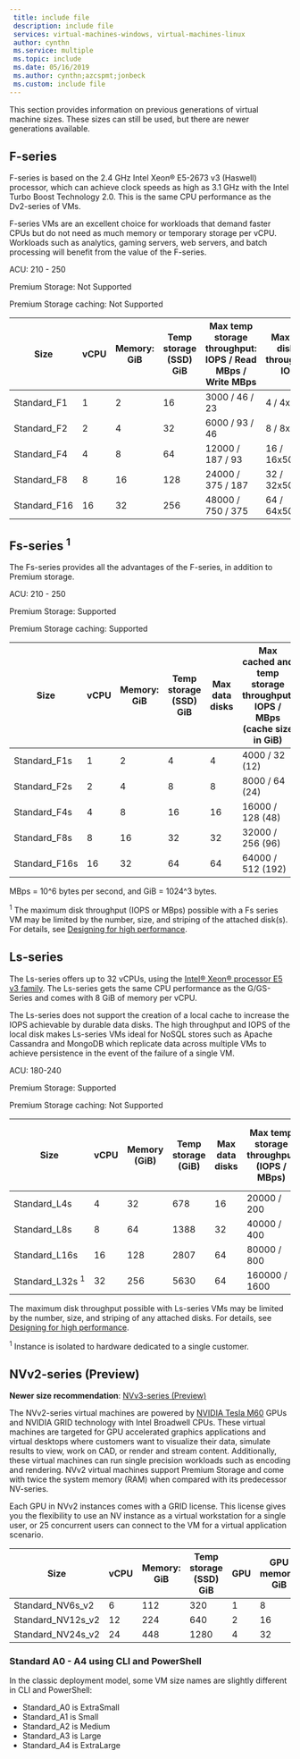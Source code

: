```yaml
---
 title: include file
 description: include file
 services: virtual-machines-windows, virtual-machines-linux
 author: cynthn
 ms.service: multiple
 ms.topic: include
 ms.date: 05/16/2019
 ms.author: cynthn;azcspmt;jonbeck
 ms.custom: include file
---
```


This section provides information on previous generations of virtual machine sizes. These sizes can still be used, but there are newer generations available. 

## F-series

F-series is based on the 2.4 GHz Intel Xeon® E5-2673 v3 (Haswell) processor, which can achieve clock speeds as high as 3.1 GHz with the Intel Turbo Boost Technology 2.0. This is the same CPU performance as the Dv2-series of VMs.  

F-series VMs are an excellent choice for workloads that demand faster CPUs but do not need as much memory or temporary storage per vCPU.  Workloads such as analytics, gaming servers, web servers, and batch processing will benefit from the value of the F-series.

ACU: 210 - 250

Premium Storage:  Not Supported

Premium Storage caching:  Not Supported

| Size         | vCPU | Memory: GiB | Temp storage (SSD) GiB | Max temp storage throughput: IOPS / Read MBps / Write MBps | Max data disks / throughput: IOPS | Max NICs / Expected network bandwidth (Mbps) |
|--------------|-----------|-------------|----------------|----------------------------------------------------------|-----------------------------------|------------------------------|
| Standard_F1  | 1         | 2           | 16             | 3000 / 46 / 23                                           | 4 / 4x500                         | 2 / 750                 |
| Standard_F2  | 2         | 4           | 32             | 6000 / 93 / 46                                           | 8 / 8x500                         | 2 / 1500                     |
| Standard_F4  | 4         | 8           | 64             | 12000 / 187 / 93                                         | 16 / 16x500                         | 4 / 3000                     |
| Standard_F8  | 8         | 16          | 128            | 24000 / 375 / 187                                        | 32 / 32x500                       | 8 / 6000                     |
| Standard_F16 | 16        | 32          | 256            | 48000 / 750 / 375                                        | 64 / 64x500                       | 8 / 12000           |

## Fs-series <sup>1</sup>

The Fs-series provides all the advantages of the F-series, in addition to Premium storage.

ACU: 210 - 250

Premium Storage:  Supported

Premium Storage caching:  Supported

| Size | vCPU | Memory: GiB | Temp storage (SSD) GiB | Max data disks | Max cached and temp storage throughput: IOPS / MBps (cache size in GiB) | Max uncached disk throughput: IOPS / MBps | Max NICs / Expected network bandwidth (Mbps) |
| --- | --- | --- | --- | --- | --- | --- | --- |
| Standard_F1s |1 |2 |4 |4 |4000 / 32 (12) |3200 / 48 |2 / 750 |
| Standard_F2s |2 |4 |8 |8 |8000 / 64 (24) |6400 / 96 |2 / 1500 |
| Standard_F4s |4 |8 |16 |16 |16000 / 128 (48) |12800 / 192 |4 / 3000 |
| Standard_F8s |8 |16 |32 |32 |32000 / 256 (96) |25600 / 384 |8 / 6000 |
| Standard_F16s |16 |32 |64 |64 |64000 / 512 (192) |51200 / 768 |8 / 12000 |

MBps = 10^6 bytes per second, and GiB = 1024^3 bytes.

<sup>1</sup> The maximum disk throughput (IOPS or MBps) possible with a Fs series VM may be limited by the number, size, and striping of the attached disk(s).  For details, see [Designing for high performance](../articles/virtual-machines/windows/premium-storage-performance.md).  

## Ls-series

The Ls-series offers up to 32 vCPUs, using the [Intel® Xeon® processor E5 v3 family](https://www.intel.com/content/www/us/en/processors/xeon/xeon-e5-solutions.html). The Ls-series gets the same CPU performance as the G/GS-Series and comes with 8 GiB of memory per vCPU.

The Ls-series does not support the creation of a local cache to increase the IOPS achievable by durable data disks. The high throughput and IOPS of the local disk makes Ls-series VMs ideal for NoSQL stores such as Apache Cassandra and MongoDB which replicate data across multiple VMs to achieve persistence in the event of the failure of a single VM.

ACU: 180-240

Premium Storage:  Supported

Premium Storage caching:  Not Supported
 
| Size          | vCPU | Memory (GiB) | Temp storage (GiB) | Max data disks | Max temp storage throughput (IOPS / MBps) | Max uncached disk throughput (IOPS / MBps) | Max NICs / Expected network bandwidth (Mbps) | 
|----------------|-----------|-------------|--------------------------|----------------|-------------------------------------------------------------|-------------------------------------------|------------------------------| 
| Standard_L4s   | 4  | 32  | 678   | 16 | 20000 / 200 | 5000 / 125  | 2 / 4000  | 
| Standard_L8s   | 8  | 64  | 1388 | 32 | 40000 / 400 | 10000 / 250 | 4 / 8000  | 
| Standard_L16s  | 16 | 128 | 2807 | 64 | 80000 / 800 | 20000 / 500 | 8 / 16000 | 
| Standard_L32s&nbsp;<sup>1</sup> | 32   | 256  | 5630 | 64   | 160000 / 1600   | 40000 / 1000     | 8 / 20000 | 

The maximum disk throughput possible with Ls-series VMs may be limited by the number, size, and striping of any attached disks. For details, see [Designing for high performance](../articles/virtual-machines/windows/premium-storage-performance.md).

<sup>1</sup> Instance is isolated to hardware dedicated to a single customer.

## NVv2-series (Preview)

**Newer size recommendation**: [NVv3-series (Preview)](https://docs.microsoft.com/azure/virtual-machines/linux/sizes-gpu#nvv3-series-preview-1)

The NVv2-series virtual machines are powered by [NVIDIA Tesla M60](https://images.nvidia.com/content/tesla/pdf/188417-Tesla-M60-DS-A4-fnl-Web.pdf) GPUs and NVIDIA GRID technology with Intel Broadwell CPUs. These virtual machines are targeted for GPU accelerated graphics applications and virtual desktops where customers want to visualize their data, simulate results to view, work on CAD, or render and stream content. Additionally, these virtual machines can run single precision workloads such as encoding and rendering. NVv2 virtual machines support Premium Storage and come with twice the system memory (RAM) when compared with its predecessor NV-series.  

Each GPU in NVv2 instances comes with a GRID license. This license gives you the flexibility to use an NV instance as a virtual workstation for a single user, or 25 concurrent users can connect to the VM for a virtual application scenario.

| Size | vCPU | Memory: GiB | Temp storage (SSD) GiB | GPU | GPU memory: GiB | Max data disks | Max NICs | Virtual Workstations | Virtual Applications | 
| --- | --- | --- | --- | --- | --- | --- | --- | --- | --- |
| Standard_NV6s_v2 |6 |112 |320 | 1 | 8 | 12 | 4 | 1 | 25 |
| Standard_NV12s_v2 |12 |224 |640 | 2 | 16 | 24 | 8 | 2 | 50 |
| Standard_NV24s_v2 |24 |448 |1280 | 4 | 32 | 32 | 8 | 4 | 100 |

### Standard A0 - A4 using CLI and PowerShell

In the classic deployment model, some VM size names are slightly different in CLI and PowerShell:

* Standard_A0 is ExtraSmall
* Standard_A1 is Small
* Standard_A2 is Medium
* Standard_A3 is Large
* Standard_A4 is ExtraLarge

